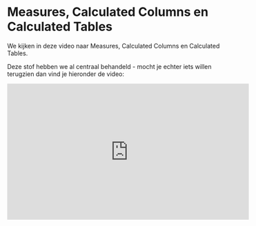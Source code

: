 # Measures, Calculated Columns en Calculated Tables

We kijken in deze video naar Measures, Calculated Columns en Calculated Tables. 

Deze stof hebben we al centraal behandeld - mocht je echter iets willen terugzien dan vind je hieronder de video:

<iframe width="560" height="315" src="https://www.youtube.com/embed/ZD5hUfuMB3I" frameborder="0" allow="accelerometer; autoplay; encrypted-media; gyroscope; picture-in-picture" allowfullscreen></iframe>
